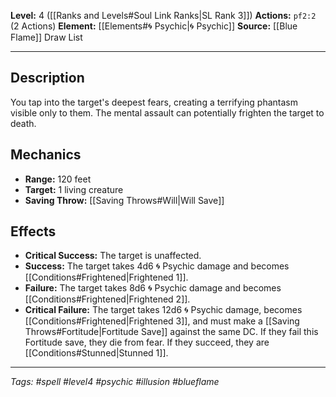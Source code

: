 **Level:** 4 ([[Ranks and Levels#Soul Link Ranks|SL Rank 3]])
**Actions:** `pf2:2` (2 Actions)
**Element:** [[Elements#🌀 Psychic|🌀 Psychic]]
**Source:** [[Blue Flame]] Draw List

---

## Description

You tap into the target's deepest fears, creating a terrifying phantasm visible only to them. The mental assault can potentially frighten the target to death.

## Mechanics

- **Range:** 120 feet
- **Target:** 1 living creature
- **Saving Throw:** [[Saving Throws#Will|Will Save]]

## Effects

- **Critical Success:** The target is unaffected.
- **Success:** The target takes 4d6 🌀 Psychic damage and becomes [[Conditions#Frightened|Frightened 1]].
- **Failure:** The target takes 8d6 🌀 Psychic damage and becomes [[Conditions#Frightened|Frightened 2]].
- **Critical Failure:** The target takes 12d6 🌀 Psychic damage, becomes [[Conditions#Frightened|Frightened 3]], and must make a [[Saving Throws#Fortitude|Fortitude Save]] against the same DC. If they fail this Fortitude save, they die from fear. If they succeed, they are [[Conditions#Stunned|Stunned 1]].

---
*Tags: #spell #level4 #psychic #illusion #blueflame*
